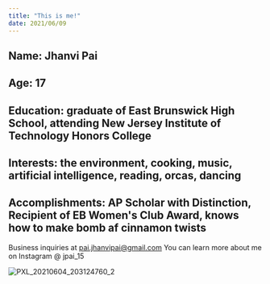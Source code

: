 ```yaml
---
title: "This is me!"
date: 2021/06/09
---
```


Name: Jhanvi Pai
---
Age: 17
---
Education: graduate of East Brunswick High School, attending New Jersey Institute of Technology Honors College
---
Interests: the environment, cooking, music, artificial intelligence, reading, orcas, dancing
---
Accomplishments: AP Scholar with Distinction, Recipient of EB Women's Club Award, knows how to make bomb af cinnamon twists
---
Business inquiries at pai.jhanvipai@gmail.com
You can learn more about me on Instagram @ jpai_15

![PXL_20210604_203124760_2](https://user-images.githubusercontent.com/84784011/121438364-e9fae500-c951-11eb-982c-426a495c7949.jpg)

